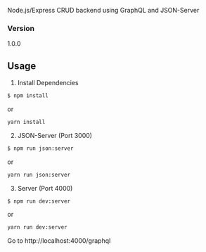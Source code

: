 Node.js/Express CRUD backend using GraphQL and JSON-Server

### Version
1.0.0

## Usage

1) Install Dependencies

```bash
$ npm install
```

or 

```bash
yarn install
```

2) JSON-Server (Port 3000)

```bash
$ npm run json:server
```

or 

```bash
yarn run json:server
```

3) Server (Port 4000)

```bash
$ npm run dev:server
```
or 

```bash
yarn run dev:server
```

Go to http://localhost:4000/graphql